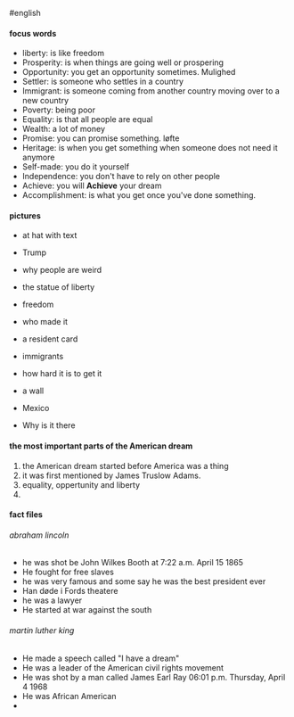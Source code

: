 #english 

#### focus words
- liberty: is like freedom
- Prosperity: is when things are going well or prospering
- Opportunity: you get an opportunity sometimes. Mulighed
- Settler: is someone who settles in a country
- Immigrant: is someone coming from another country moving over to a new country
- Poverty: being poor
- Equality: is that all people are equal
- Wealth: a lot of money
- Promise: you can promise something. løfte
- Heritage: is when you get something when someone does not need it anymore
- Self-made: you do it yourself
- Independence: you don't have to rely on other people
- Achieve: you will **Achieve** your dream
- Accomplishment: is what you get once you've done something.

#### pictures
- at hat with text
- Trump
- why people are weird

- the statue of liberty
- freedom
- who made it

- a resident card
- immigrants
- how hard it is to get it

- a wall
- Mexico
- Why is it there



#### the most important parts of the American dream
1. the American dream started before America was a thing
2. it was first mentioned by James Truslow Adams.
3. equality, oppertunity and liberty
4. 

#### fact files
###### abraham lincoln
- he was shot be John Wilkes Booth at 7:22 a.m. April 15 1865
- He fought for free slaves 
- he was very famous and some say he was the best president ever
- Han døde i Fords theatere
- he was a lawyer
- He started at war against the south

###### martin luther king
- He made a speech called "I have a dream"
- He was a leader of the American civil rights movement
- He was shot by a man called James Earl Ray 06:01 p.m. Thursday, April 4 1968
- He was African American
- 